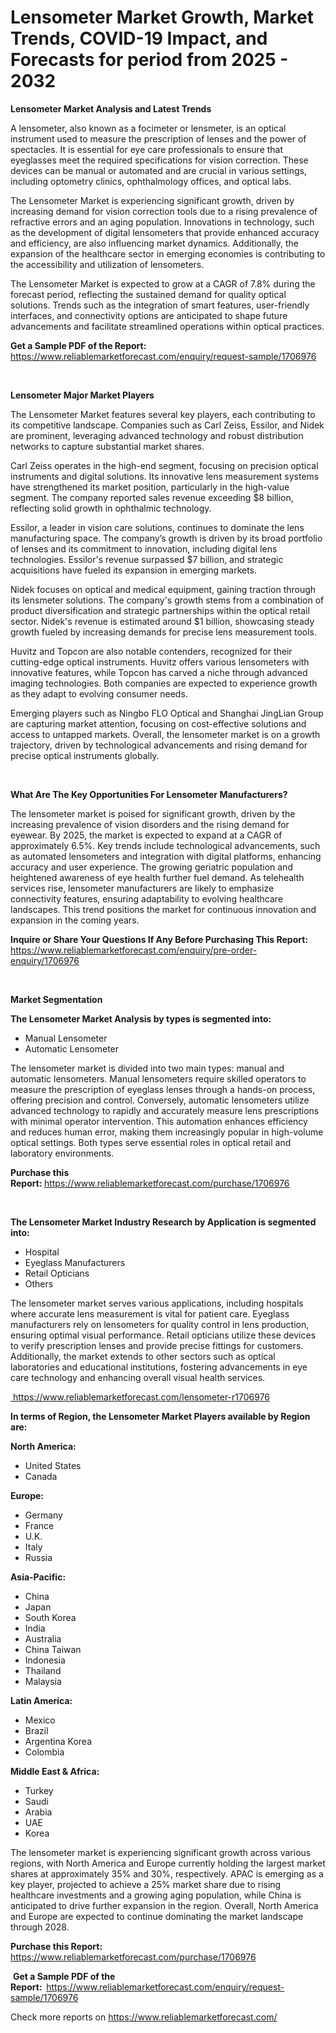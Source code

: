 <p><h1>Lensometer Market Growth, Market Trends, COVID-19 Impact, and Forecasts for period from 2025 - 2032</h1></p><p><strong>Lensometer Market Analysis and Latest Trends</strong></p>
<p><p>A lensometer, also known as a focimeter or lensmeter, is an optical instrument used to measure the prescription of lenses and the power of spectacles. It is essential for eye care professionals to ensure that eyeglasses meet the required specifications for vision correction. These devices can be manual or automated and are crucial in various settings, including optometry clinics, ophthalmology offices, and optical labs.</p><p>The Lensometer Market is experiencing significant growth, driven by increasing demand for vision correction tools due to a rising prevalence of refractive errors and an aging population. Innovations in technology, such as the development of digital lensometers that provide enhanced accuracy and efficiency, are also influencing market dynamics. Additionally, the expansion of the healthcare sector in emerging economies is contributing to the accessibility and utilization of lensometers.</p><p>The Lensometer Market is expected to grow at a CAGR of 7.8% during the forecast period, reflecting the sustained demand for quality optical solutions. Trends such as the integration of smart features, user-friendly interfaces, and connectivity options are anticipated to shape future advancements and facilitate streamlined operations within optical practices.</p></p>
<p><strong>Get a Sample PDF of the Report:&nbsp;</strong> <a href="https://www.reliablemarketforecast.com/enquiry/request-sample/1706976?utm_campaign=3006&utm_medium=2&utm_source=Github&utm_content=ia&utm_term=10042025&utm_id=lensometer">https://www.reliablemarketforecast.com/enquiry/request-sample/1706976</a></p>
<p>&nbsp;</p>
<p><strong>Lensometer Major Market Players</strong></p>
<p><p>The Lensometer Market features several key players, each contributing to its competitive landscape. Companies such as Carl Zeiss, Essilor, and Nidek are prominent, leveraging advanced technology and robust distribution networks to capture substantial market shares. </p><p>Carl Zeiss operates in the high-end segment, focusing on precision optical instruments and digital solutions. Its innovative lens measurement systems have strengthened its market position, particularly in the high-value segment. The company reported sales revenue exceeding $8 billion, reflecting solid growth in ophthalmic technology.</p><p>Essilor, a leader in vision care solutions, continues to dominate the lens manufacturing space. The company’s growth is driven by its broad portfolio of lenses and its commitment to innovation, including digital lens technologies. Essilor's revenue surpassed $7 billion, and strategic acquisitions have fueled its expansion in emerging markets.</p><p>Nidek focuses on optical and medical equipment, gaining traction through its lensmeter solutions. The company's growth stems from a combination of product diversification and strategic partnerships within the optical retail sector. Nidek's revenue is estimated around $1 billion, showcasing steady growth fueled by increasing demands for precise lens measurement tools.</p><p>Huvitz and Topcon are also notable contenders, recognized for their cutting-edge optical instruments. Huvitz offers various lensometers with innovative features, while Topcon has carved a niche through advanced imaging technologies. Both companies are expected to experience growth as they adapt to evolving consumer needs.</p><p>Emerging players such as Ningbo FLO Optical and Shanghai JingLian Group are capturing market attention, focusing on cost-effective solutions and access to untapped markets. Overall, the lensometer market is on a growth trajectory, driven by technological advancements and rising demand for precise optical instruments globally.</p></p>
<p>&nbsp;</p>
<p><strong>What Are The Key Opportunities For Lensometer Manufacturers?</strong></p>
<p><p>The lensometer market is poised for significant growth, driven by the increasing prevalence of vision disorders and the rising demand for eyewear. By 2025, the market is expected to expand at a CAGR of approximately 6.5%. Key trends include technological advancements, such as automated lensometers and integration with digital platforms, enhancing accuracy and user experience. The growing geriatric population and heightened awareness of eye health further fuel demand. As telehealth services rise, lensometer manufacturers are likely to emphasize connectivity features, ensuring adaptability to evolving healthcare landscapes. This trend positions the market for continuous innovation and expansion in the coming years.</p></p>
<p><strong>Inquire or Share Your Questions If Any Before Purchasing This Report:</strong> <a href="https://www.reliablemarketforecast.com/enquiry/pre-order-enquiry/1706976?utm_campaign=3006&utm_medium=2&utm_source=Github&utm_content=ia&utm_term=10042025&utm_id=lensometer">https://www.reliablemarketforecast.com/enquiry/pre-order-enquiry/1706976</a></p>
<p>&nbsp;</p>
<p><strong>Market Segmentation</strong></p>
<p><strong>The Lensometer Market Analysis by types is segmented into:</strong></p>
<p><ul><li>Manual Lensometer</li><li>Automatic Lensometer</li></ul></p>
<p><p>The lensometer market is divided into two main types: manual and automatic lensometers. Manual lensometers require skilled operators to measure the prescription of eyeglass lenses through a hands-on process, offering precision and control. Conversely, automatic lensometers utilize advanced technology to rapidly and accurately measure lens prescriptions with minimal operator intervention. This automation enhances efficiency and reduces human error, making them increasingly popular in high-volume optical settings. Both types serve essential roles in optical retail and laboratory environments.</p></p>
<p><strong>Purchase this Report:&nbsp;</strong><a href="https://www.reliablemarketforecast.com/purchase/1706976?utm_campaign=3006&utm_medium=2&utm_source=Github&utm_content=ia&utm_term=10042025&utm_id=lensometer">https://www.reliablemarketforecast.com/purchase/1706976</a></p>
<p>&nbsp;</p>
<p><strong>The Lensometer Market Industry Research by Application is segmented into:</strong></p>
<p><ul><li>Hospital</li><li>Eyeglass Manufacturers</li><li>Retail Opticians</li><li>Others</li></ul></p>
<p><p>The lensometer market serves various applications, including hospitals where accurate lens measurement is vital for patient care. Eyeglass manufacturers rely on lensometers for quality control in lens production, ensuring optimal visual performance. Retail opticians utilize these devices to verify prescription lenses and provide precise fittings for customers. Additionally, the market extends to other sectors such as optical laboratories and educational institutions, fostering advancements in eye care technology and enhancing overall visual health services.</p></p>
<p><a href="https://www.reliablemarketforecast.com/lensometer-r1706976?utm_campaign=3006&utm_medium=2&utm_source=Github&utm_content=ia&utm_term=10042025&utm_id=lensometer">&nbsp;https://www.reliablemarketforecast.com/lensometer-r1706976</a></p>
<p><strong>In terms of Region, the Lensometer Market Players available by Region are:</strong></p>
<p>
    <p> <strong> North America: </strong>
        <ul>
            <li>United States</li>
            <li>Canada</li>
        </ul>
        </p> 
    <p> <strong> Europe: </strong>
        <ul>
            <li>Germany</li>
            <li>France</li>
            <li>U.K.</li>
            <li>Italy</li>
            <li>Russia</li>
        </ul>
        </p> 
    <p> <strong> Asia-Pacific: </strong>
        <ul>
            <li>China</li>
            <li>Japan</li>
            <li>South Korea</li>
            <li>India</li>
            <li>Australia</li>
            <li>China Taiwan</li>
            <li>Indonesia</li>
            <li>Thailand</li>
            <li>Malaysia</li>
        </ul>
        </p> 
    <p> <strong> Latin America: </strong>
        <ul>
            <li>Mexico</li>
            <li>Brazil</li>
            <li>Argentina Korea</li>
            <li>Colombia</li>
        </ul>
        </p> 
    <p> <strong> Middle East & Africa: </strong>
        <ul>
            <li>Turkey</li>
            <li>Saudi</li>
            <li>Arabia</li>
            <li>UAE</li>
            <li>Korea</li>
        </ul>
    </p>
    </p>
<p><p>The lensometer market is experiencing significant growth across various regions, with North America and Europe currently holding the largest market shares at approximately 35% and 30%, respectively. APAC is emerging as a key player, projected to achieve a 25% market share due to rising healthcare investments and a growing aging population, while China is anticipated to drive further expansion in the region. Overall, North America and Europe are expected to continue dominating the market landscape through 2028.</p></p>
<p><strong>Purchase this Report: </strong><a href="https://www.reliablemarketforecast.com/purchase/1706976?utm_campaign=3006&utm_medium=2&utm_source=Github&utm_content=ia&utm_term=10042025&utm_id=lensometer">https://www.reliablemarketforecast.com/purchase/1706976</a></p>
<p>&nbsp;<strong>Get a Sample PDF of the Report:&nbsp;&nbsp;</strong><a href="https://www.reliablemarketforecast.com/enquiry/request-sample/1706976?utm_campaign=3006&utm_medium=2&utm_source=Github&utm_content=ia&utm_term=10042025&utm_id=lensometer">https://www.reliablemarketforecast.com/enquiry/request-sample/1706976</a></p>
<p><strong></strong></p>
<p>Check more reports on <a href="https://www.reliablemarketforecast.com/?utm_campaign=3006&utm_medium=2&utm_source=Github&utm_content=ia&utm_term=10042025&utm_id=lensometer">https://www.reliablemarketforecast.com/</a></p>